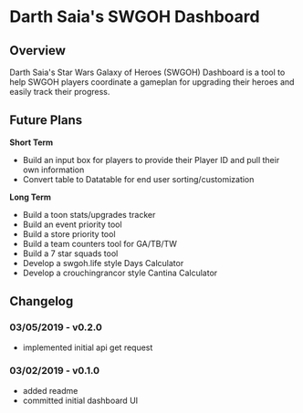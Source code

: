 # Darth Saia's SWGOH Dashboard
## Overview
Darth Saia's Star Wars Galaxy of Heroes (SWGOH) Dashboard is a tool to help SWGOH players coordinate a gameplan for upgrading their heroes and easily track their progress.

## Future Plans
**Short Term**

* Build an input box for players to provide their Player ID and pull their own information
* Convert table to Datatable for end user sorting/customization

**Long Term**

* Build a toon stats/upgrades tracker
* Build an event priority tool
* Build a store priority tool
* Build a team counters tool for GA/TB/TW
* Build a 7 star squads tool
* Develop a swgoh.life style Days Calculator
* Develop a crouchingrancor style Cantina Calculator

## Changelog
### 03/05/2019 - v0.2.0
* implemented initial api get request

### 03/02/2019 - v0.1.0
* added readme
* committed initial dashboard UI